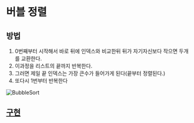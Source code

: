 
# 버블 정렬

## 방법
1. 0번째부터 시작해서 바로 뒤에 인덱스와 비교한뒤 뒤가 자기자신보다 작으면 두개를 교환한다.
2. 이과정을 리스트의 끝까지 반복한다.
3. 그러면 제일 끝 인덱스는 가장 큰수가 들어가게 된다(끝부터 정렬된다.)
4. 또다시 1번부터 반복한다

![BubbleSort](https://user-images.githubusercontent.com/59678097/233826028-966310e5-cdde-4312-b836-67ef3ef1d795.gif)

## [구현](./BubbleSort.c)
